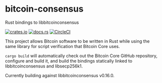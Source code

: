 # bitcoin-consensus
Rust bindings to libbitcoinconsensus

[![crates.io](https://img.shields.io/crates/v/bitcoin-consensus.svg)](https://crates.io/crates/bitcoin-consensus) [![docs.rs](https://docs.rs/bitcoin-consensus/badge.svg)](https://docs.rs/bitcoin-consensus) [![CircleCI](https://circleci.com/gh/jbg/bitcoin-consensus.svg?style=svg)](https://circleci.com/gh/jbg/bitcoin-consensus)

This project allows Bitcoin software to be written in Rust while using the same library for script verification that Bitcoin Core uses.

`cargo build` will automatically check out the Bitcoin Core GitHub repository, configure and build it, and build the bindings statically linked to libbitcoinconsensus and libsecp256k1.

Currently building against libbitcoinconsensus v0.16.0.
